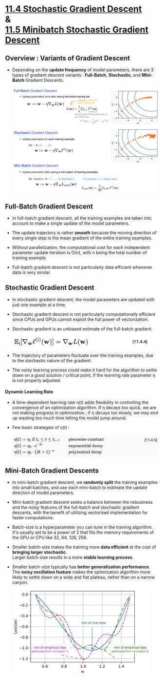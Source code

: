 # [11.4 Stochastic Gradient Descent](https://d2l.ai/chapter_optimization/sgd.html) &emsp; & <br> [11.5 Minibatch Stochastic Gradient Descent](https://d2l.ai/chapter_optimization/minibatch-sgd.html)

## Overview : Variants of Gradient Descent

- Depending on the **update frequency** of model parameters, there are 3 types of gradient descent variants : **Full-Batch**, **Stochastic**, and **Mini-Batch** Gradient Descents. <br>
  &emsp; <img src='./images/slide_types_of_GDs.png' width='800'/>

## Full-Batch Gradient Descent

- In full-batch gradient descent, all the training examples are taken into account to make a single update of the model parameters.

- The update trajectory is rather **smooth** because the moving direction of every single step is the mean gradient of the entire training examples. 

- Without parallelization, the computational cost for each independent parameter update iteration is O(*n*), with *n* being the total number of training example. 

- Full-batch gradient descent is not particularly data efficient whenever data is very similar.

## Stochastic Gradient Descent

- In stochastic gradient descent, the model parameters are updated with just one example at a time. 

- Stochastic gradient descent is not particularly computationally efficient since CPUs and GPUs cannot exploit the full power of vectorization.

- Stochastic gradient is an unbiased estimate of the full-batch gradient. <br>
  &emsp;&emsp;&emsp;&emsp; <img src='./images/eq_11.4.4.png' width='450'/>


- The trajectory of parameters fluctuate over the training examples, due to the stochastic nature of the gradient. 


- The noisy learning process could make it hard for the algorithm to settle down on a good solution / critical point, if the learning rate parameter η is not properly adjusted. 


#### Dynamic Learning Rate

- A time-dependent learning rate η(*t*) adds flexibility in controlling the convergence of an optimization algorithm. If η decays too quick, we are not making progress in optimization ; if η decays too slowly, we may end up wasting too much time letting the model jump around. 

- Few basic strategies of η(*t*) : <br>
  &emsp;&emsp;&emsp;&emsp; <img src='./images/eq_11.4.5.png' width='600'/>

## Mini-Batch Gradient Descents

- In mini-batch gradient descent, we **randomly split** the training examples into small batches, and use each mini-batch to estimate the update direction of model parameters. 

- Mini-batch gradient descent seeks a balance between the robustness and the noisy features of the full-batch and stochastic gradient descents, with the benefit of utilizing vectorized implementation for faster computations.


- Batch-size is a hyperparameter you can tune in the training algorithm. It's usually set to be a power of 2 that fits the memory requirements of the GPU or CPU like 32, 64, 128, 256.

- Smaller batch-size makes the training more **data efficient** at the cost of **bringing larger stochastic**. <br> Larger batch-size results in a more **stable learning process**. 


- Smaller batch-size typically has **better generalization performance**. The **noisy oscillation feature** makes the optimization algorithm more likely to settle down on a wide and flat plateau, rather than on a narrow canyon. <br> 
&emsp;&emsp;&emsp;&emsp; <img src='./images/fig_stochastic_nature.png' width='450'/>
